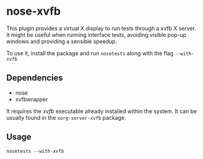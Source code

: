 # nose-xvfb

This plugin provides a virtual X display to run tests through a xvfb X server.
It might be useful when running interface tests, avoiding visible pop-up windows and providing a sensible speedup.

To use it, install the package and run `nosetests` along with the flag `--with-xvfb`

## Dependencies

- nose
- xvfbwrapper

It requires the _xvfb_ executable already installed within the system. It can be usually found in the `xorg-server-xvfb` package.

## Usage

	nosetests --with-xvfb
